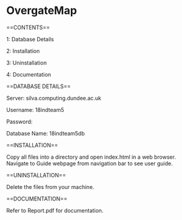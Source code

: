 # OvergateMap

==CONTENTS==

1: Database Details

2: Installation

3: Uninstallation

4: Documentation

==DATABASE DETAILS==

Server: silva.computing.dundee.ac.uk 

Username: 18indteam5

Password: 

Database Name: 18indteam5db

==INSTALLATION==

Copy all files into a directory and open index.html in a web browser.  Navigate to Guide webpage from navigation bar to see user guide.

==UNINSTALLATION==

Delete the files from your machine.

==DOCUMENTATION==

Refer to Report.pdf for documentation.
